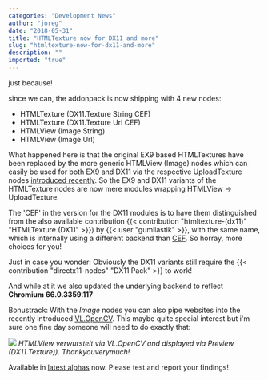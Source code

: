 ```yaml
---
categories: "Development News"
author: "joreg"
date: "2018-05-31"
title: "HTMLTexture now for DX11 and more"
slug: "htmltexture-now-for-dx11-and-more"
description: ""
imported: "true"
---
```



just because!

since we can, the addonpack is now shipping with 4 new nodes: 
* HTMLTexture (DX11.Texture String CEF)
* HTMLTexture (DX11.Texture Url CEF)
* HTMLView (Image String)
* HTMLView (Image Url)

What happened here is that the original EX9 based HTMLTextures have been replaced by the more generic HTMLView (Image) nodes which can easily be used for both EX9 and DX11 via the respective UploadTexture nodes [introduced recently](/blog/2018/vl-image-exchange-interface). So the EX9 and DX11 variants of the HTMLTexture nodes are now mere modules wrapping HTMLView -> UploadTexture. 

The 'CEF' in the version for the DX11 modules is to have them distinguished from the also available contribution {{< contribution "htmltexture-(dx11)" "HTMLTexture (DX11" >}}) by {{< user "gumilastik" >}}, with the same name, which is internally using a different backend than [CEF](https://bitbucket.org/xilium/xilium.cefglue/wiki/Home). So horray, more choices for you!

Just in case you wonder: Obviously the DX11 variants still require the {{< contribution "directx11-nodes" "DX11 Pack" >}} to work!

And while at it we also updated the underlying backend to reflect **Chromium 66.0.3359.117**

Bonustrack:
With the *Image* nodes you can also pipe websites into the recently introduced [VL.OpenCV](/blog/2018/vl-opencv-is-in-da-house). This maybe quite special interest but i'm sure one fine day someone will need to do exactly that: 

![](verwurstelt2.png)
*HTMLView verwurstelt via VL.OpenCV and displayed via Preview (DX11.Texture)). Thankyouverymuch!*


Available in [latest alphas](/downloads/alphas) now. Please test and report your findings!
